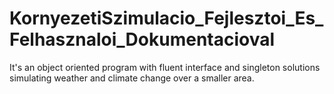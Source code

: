 # KornyezetiSzimulacio_Fejlesztoi_Es_Felhasznaloi_Dokumentacioval
 It's an object oriented program with fluent interface and singleton solutions simulating weather and climate change over a smaller area.
